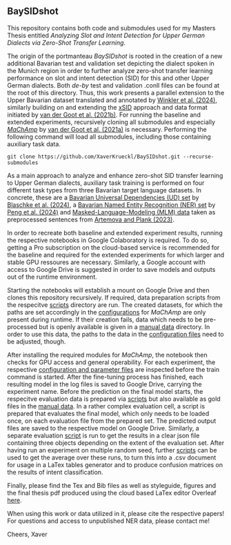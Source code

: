 ## BaySIDshot

This repository contains both code and submodules used for my Masters Thesis entitled _Analyzing Slot and Intent Detection for Upper German Dialects via Zero-Shot Transfer Learning_.

The origin of the portmanteau *BaySIDshot* is rooted in the creation of a new additional Bavarian test and validation set depicting the dialect spoken in the Munich region in order to further analyze zero-shot transfer learning performance on slot and intent detection (SID) for this and other Upper German dialects.
Both _de-by_ test and validation .conll files can be found at the root of this directory.
Thus, this work presents a parallel extension to the Upper Bavarian dataset translated and annotated by [Winkler et al. (2024)](https://aclanthology.org/2024.lrec-main.1297/), similarly building on and extending the [xSID](https://github.com/mainlp/xsid) approach and data format initiated by [van der Goot et al. (2021b)](https://aclanthology.org/2021.naacl-main.197/). 
For running the baseline and extended experiments, recursively cloning all submodules and especially [_MaChAmp_](https://github.com/machamp-nlp/machamp) by [van der Goot et al. (2021a)](https://aclanthology.org/2021.eacl-demos.22/) is necessary.
Performing the following command will load all submodules, including those containing auxiliary task data.
```
git clone https://github.com/XaverKrueckl/BaySIDshot.git --recurse-submodules
```
As a main approach to analyze and enhance zero-shot SID transfer learning to Upper German dialects, auxiliary task training is performed on four different task types from three Bavarian target language datasets.
In concrete, these are a [Bavarian Universal Dependencies (UD) set](https://github.com/UniversalDependencies/UD_Bavarian-MaiBaam) by [Blaschke et al. (2024)](https://aclanthology.org/2024.lrec-main.953/), a [Bavarian Named Entity Recognition (NER) set](https://github.com/mainlp/BarNER/tree/main/data/BarNER-final) by [Peng et al. (2024)](https://aclanthology.org/2024.lrec-main.1262/) and [Masked-Language-Modeling (MLM) data](https://github.com/mainlp/dialect-BLI/blob/main/labelled_data/bitext/bar/ann_1.csv) taken as preprocessed sentences from [Artemova and Plank (2023)](https://aclanthology.org/2023.nodalida-1.39/).

In order to recreate both baseline and extended experiment results, running the respective notebooks in Google Colaboratory is required.
To do so, getting a Pro subscription on the cloud-based service is recommended for the baseline and required for the extended experiments for which larger and stable GPU ressoures are necessary.
Similarly, a Google account with access to Google Drive is suggested in order to save models and outputs out of the runtime environment.

Starting the notebooks will establish a mount on Google Drive and then clones this repository recursively.
If required, data preparation scripts from the respecitve [scripts](https://github.com/XaverKrueckl/BaySIDshot/tree/main/scripts) directory are run.
The created datasets, for which the paths are set accordingly in the [configurations](https://github.com/XaverKrueckl/BaySIDshot/tree/main/configs) for _MaChAmp_ are only present during runtime.
If their creation fails, data which needs to be pre-processed but is openly available is given in a [manual data](https://github.com/XaverKrueckl/BaySIDshot/tree/main/manual_data) directory.
In order to use this data, the paths to the data in the [configuration files](https://github.com/XaverKrueckl/BaySIDshot/tree/main/configs) need to be adjusted, though.

After installing the required modules for _MaChAmp_, the notebook then checks for GPU access and general operability.
For each experiment, the respective [configuration and parameter files](https://github.com/XaverKrueckl/BaySIDshot/tree/main/configs) are inspected before the train command is started.
After the fine-tuning process has finished, each resulting model in the log files is saved to Google Drive, carrying the experiment name.
Before the prediction on the final model starts, the respecitve evaluation data is prepared via [scripts](https://github.com/XaverKrueckl/BaySIDshot/tree/main/scripts) but also available as gold files in the [manual data](https://github.com/XaverKrueckl/BaySIDshot/tree/main/manual_data).
In a rather complex evaluation cell, a script is prepared that evaluates the final model, which only needs to be loaded once, on each evaluation file from the prepared set. 
The predicted output files are saved to the respective model on Google Drive.
Similarly, a separate evaluation [script](https://github.com/XaverKrueckl/BaySIDshot/tree/main/scripts) is run to get the results in a clear json file containing three objects depending on the extent of the evaluation set.
After having run an experiment on multiple random seed, further [scripts](https://github.com/XaverKrueckl/BaySIDshot/tree/main/scripts) can be used to get the average over these runs, to turn this into a .csv document for usage in a LaTex tables generator and to produce confusion matrices on the results of intent classification.

Finally, please find the Tex and Bib files as well as styleguide, figures and the final thesis pdf produced using the cloud based LaTex editor Overleaf [here](https://github.com/XaverKrueckl/BaySIDshot/tree/main/thesis).

When using this work or data utilized in it, please cite the respective papers!
For questions and access to unpublished NER data, please contact me!

Cheers,
Xaver
